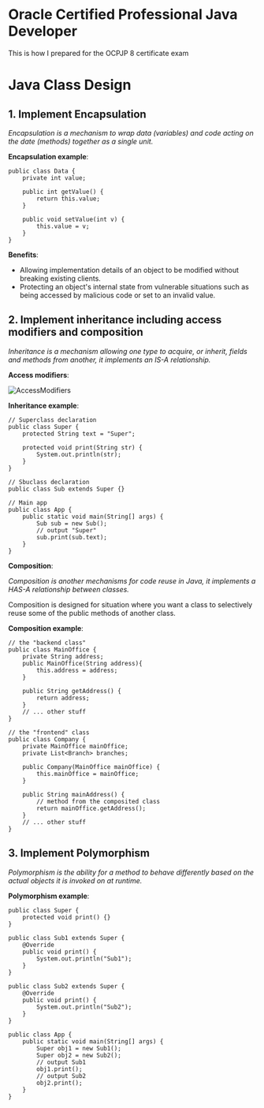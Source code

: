 # Oracle Certified Professional Java Developer

This is how I prepared for the OCPJP 8 certificate exam

# Java Class Design

## 1. Implement Encapsulation

*Encapsulation is a mechanism to wrap data (variables) and code acting on the date (methods) together as a single unit.*

**Encapsulation example**:

    public class Data {
    	private int value;
    
    	public int getValue() {
    		return this.value;
    	}
    	
    	public void setValue(int v) {
    		this.value = v;
    	}
    }

**Benefits**:

- Allowing implementation details of an object to be modified without breaking existing clients.
- Protecting an object's internal state from vulnerable situations such as being accessed by malicious code or set to an invalid value.

## 2. Implement inheritance including access modifiers and composition

*Inheritance is a mechanism allowing one type to acquire, or inherit, fields and methods from another, it implements an IS-A relationship.*

**Access modifiers**:

![AccessModifiers](https://www.cdn.geeksforgeeks.org/wp-content/uploads/Access-Modifiers-in-Java.png)

**Inheritance example**:

    // Superclass declaration
    public class Super {
    	protected String text = "Super";
    	
    	protected void print(String str) {
    		System.out.println(str);
    	}
    }
    
    // Sbuclass declaration
    public class Sub extends Super {}
    
    // Main app
    public class App {
    	public static void main(String[] args) {
    		Sub sub = new Sub();
    		// output "Super"
    		sub.print(sub.text);
    	}
    }

**Composition**:

*Composition is another mechanisms for code reuse in Java, it implements a HAS-A relationship between classes.*

Composition is designed for situation where you want a class to selectively reuse some of the public methods of another class.

**Composition example**:

    // the "backend class"
    public class MainOffice {
    	private String address;
    	public MainOffice(String address){
    		this.address = address;
    	}
    
    	public String getAddress() {
    		return address;
    	}
    	// ... other stuff
    }
    
    // the "frontend" class
    public class Company {
    	private MainOffice mainOffice;
    	private List<Branch> branches;
    	
    	public Company(MainOffice mainOffice) {
    		this.mainOffice = mainOffice;
    	}
    	
    	public String mainAddress() {
    		// method from the composited class
    		return mainOffice.getAddress();
    	}
    	// ... other stuff
    }

## 3. Implement Polymorphism

*Polymorphism is the ability for a method to behave differently based on the actual objects it is invoked on at runtime.*

**Polymorphism example**:

    public class Super {
    	protected void print() {}
    }
    
    public class Sub1 extends Super {
    	@Override
    	public void print() {
    		System.out.println("Sub1");
    	}
    }
    
    public class Sub2 extends Super {
    	@Override
    	public void print() {
    		System.out.println("Sub2");
    	}
    }
    
    public class App {
    	public static void main(String[] args) {
    		Super obj1 = new Sub1();
    		Super obj2 = new Sub2();
    		// output Sub1
    		obj1.print();
    		// output Sub2
    		obj2.print();
    	}
    }
